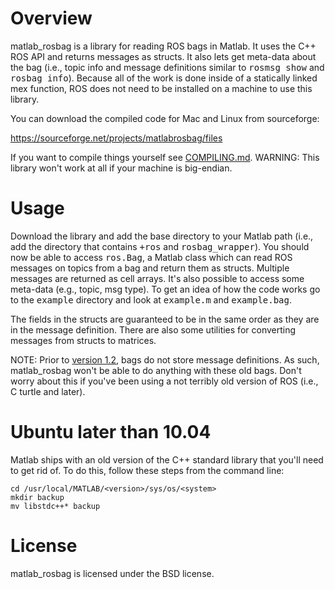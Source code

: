 # Overview

matlab_rosbag is a library for reading ROS bags in Matlab.  It uses the C++ ROS API and returns messages as structs.  It also lets get meta-data about the bag (i.e., topic info and message definitions similar to <tt>rosmsg show</tt> and <tt>rosbag info</tt>).  Because all of the work is done inside of a statically linked mex function, ROS does not need to be installed on a machine to use this library.

You can download the compiled code for Mac and Linux from sourceforge:

https://sourceforge.net/projects/matlabrosbag/files

If you want to compile things yourself see [COMPILING.md](COMPILING.md).  WARNING: This library won't work at all if your machine is big-endian.

# Usage

Download the library and add the base directory to your Matlab path (i.e., add the directory that contains <tt>+ros</tt> and <tt>rosbag_wrapper</tt>).  You should now be able to access <tt>ros.Bag</tt>, a Matlab class which can read ROS messages on topics from a bag and return them as structs.  Multiple messages are returned as cell arrays.  It's also possible to access some meta-data (e.g., topic, msg type).  To get an idea of how the code works go to the <tt>example</tt> directory and look at <tt>example.m</tt> and <tt>example.bag</tt>.

The fields in the structs are guaranteed to be in the same order as they are in the message definition.  There are also some utilities for converting messages from structs to matrices.

NOTE: Prior to [version 1.2](http://www.ros.org/wiki/Bags/Format/1.2), bags do not store message definitions.  As such, matlab_rosbag won't be able to do anything with these old bags.  Don't worry about this if you've been using a not terribly old version of ROS (i.e., C turtle and later).

# Ubuntu later than 10.04

Matlab ships with an old version of the C++ standard library that you'll need to get rid of.  To do this, follow these steps from the command line:

    cd /usr/local/MATLAB/<version>/sys/os/<system>
    mkdir backup
    mv libstdc++* backup

# License

matlab_rosbag is licensed under the BSD license.
